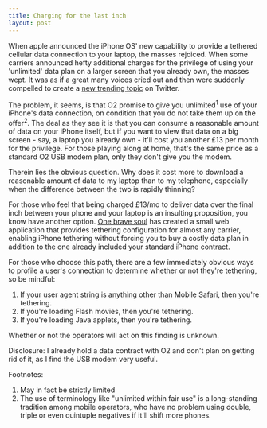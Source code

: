 ```yaml
---
title: Charging for the last inch
layout: post
---
```


When apple announced the iPhone OS' new capability to provide a tethered cellular data connection to your laptop, the masses rejoiced. When some carriers announced hefty additional charges for the privilege of using your 'unlimited' data plan on a larger screen that you already own, the masses wept. It was as if a great many voices cried out and then were suddenly compelled to create a [new trending topic][o2fail] on Twitter.

The problem, it seems, is that O2 promise to give you unlimited<sup>1</sup> use of your iPhone's data connection, on condition that you do not take them up on the offer<sup>2</sup>. The deal as they see it is that you can consume a reasonable amount of data on your iPhone itself, but if you want to view that data on a big screen - say, a laptop you already own - it'll cost you another £13 per month for the privilege. For those playing along at home, that's the same price as a standard O2 USB modem plan, only they don't give you the modem.

Therein lies the obvious question. Why does it cost more to download a reasonable amount of data to my laptop than to my telephone, especially when the difference between the two is rapidly thinning?

For those who feel that being charged £13/mo to deliver data over the final inch between your phone and your laptop is an insulting proposition, you know have another option. [One brave soul][install] has created a small web application that provides tethering configuration for almost any carrier, enabling iPhone tethering without forcing you to buy a costly data plan in addition to the one already included your standard iPhone contract.

For those who choose this path, there are a few immediately obvious ways to profile a user's connection to determine whether or not they're tethering, so be mindful:

1. If your user agent string is anything other than Mobile Safari, then you're tethering.
2. If you're loading Flash movies, then you're tethering.
3. If you're loading Java applets, then you're tethering.

Whether or not the operators will act on this finding is unknown.

Disclosure: I already hold a data contract with O2 and don't plan on getting rid of it, as I find the USB modem very useful.

Footnotes:
1. May in fact be strictly limited
2. The use of terminology like "unlimited within fair use" is a long-standing tradition among mobile operators, who have no problem using double, triple or even quintuple negatives if it'll shift more phones.


[o2fail]: http://twitter.com/#search?q=o2fail 
[benm]: http://www.benm.at/2009/06/13/helpbenmat/
[install]: http://help.benm.at
